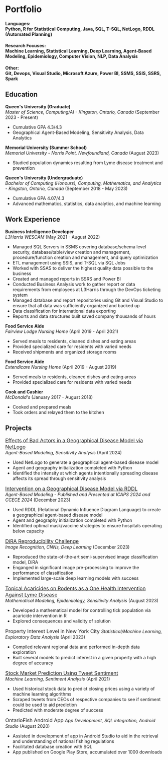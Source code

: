 # Portfolio

#### Languages: <br /> Python, R for Statistical Computing, Java, SQL, T-SQL, NetLogo, RDDL (Automated Planning)
#### Research Focuses: <br /> Machine Learning, Statistical Learning, Deep Learning, Agent-Based Modeling, Epidemiology, Computer Vision, NLP, Data Analysis
#### Other: <br /> Git, Devops, Visual Studio, Microsoft Azure, Power BI, SSMS, SSIS, SSRS, Spark

## Education					
**Queen's University (Graduate)** <br />
_Master of Science, Computing/AI - Kingston, Ontario, Canada_ (September 2023 - Present)
- Cumulative GPA 4.3/4.3
- Geographical Agent-Based Modeling, Sensitivity Analysis, Data Analytics

**Memorial University (Summer School)** <br />
  _Memorial University - Norris Point, Newfoundland, Canada_ (August 2023)
- Studied population dynamics resulting from Lyme disease treatment and prevention

**Queen's University (Undergraduate)** <br />
  _Bachelor of Computing (Honours), Computing, Mathematics, and Analytics - Kingston, Ontario, Canada_ (September 2018 - May 2023)
- Cumulative GPA 4.07/4.3
- Advanced mathematics, statistics, data analytics, and machine learning

## Work Experience
**Business Intelligence Developer** <br />
_L3Harris WESCAM_ (May 2021 - August 2022)
- Managed SQL Servers in SSMS covering database/schema level security, database/table/view creation and management, procedure/function creation and management, and query 
optimization
- ETL management using SSIS, and T-SQL via SQL Jobs
- Worked with SSAS to deliver the highest quality data possible to the business
- Created and managed reports in SSRS and Power BI
- Conducted Business Analysis work to gather report or data requirements from employees at L3Harris through the DevOps ticketing system
- Managed database and report repositories using Git and Visual Studio to ensure that all data was sufficiently organized and backed up
- Data classification for international data exporting
- Reports and data structures built saved company thousands of hours

**Food Service Aide** <br />
_Fairview Lodge Nursing Home_ (April 2019 - April 2021)
- Served meals to residents, cleaned dishes and eating areas
- Provided specialized care for residents with varied needs
- Received shipments and organized storage rooms

**Food Service Aide** <br />
_Extendicare Nursing Home_ (April 2019 - August 2019)
- Served meals to residents, cleaned dishes and eating areas
- Provided specialized care for residents with varied needs

**Cook and Cashier** <br />
_McDonald's_ (January 2017 - August 2018)
- Cooked and prepared meals
- Took orders and relayed them to the kitchen

## Projects

<a href="pdfs/Bad_Actors.pdf"><font size="+0.5">Effects of Bad Actors in a Geographical Disease Model via NetLogo </font> </a> <br />
_Agent-Based Modeling, Sensitivity Analysis_ (April 2024)
- Used NetLogo to generate a geographical agent-based disease model
- Agent and geography initialization completed with Python
- Identified the intensity at which agents intentionally spreading disease affects its spread through sensitivity analysis

<a href="pdfs/RDDL_Sim.pdf"><font size="+0.5">Intervention on a Geographical Disease Model via RDDL </font> </a> <br />
_Agent-Based Modeling - Published and Presented at ICAPS 2024 and CCECE 2024_ (December 2023)
- Used RDDL (Relational Dynamic Influence Diagram Language) to create a geographical agent-based disease model
- Agent and geography initialization completed with Python
- Identified optimal mask/vaccine strategies to ensure hospitals operating below capacity

<a href="pdfs/DiRA.pdf"><font size="+0.5">DiRA Reproducibility Challenge </font> </a> <br />
_Image Recognition, CNNs, Deep Learning_ (December 2023)
- Reproduced the state-of-the-art semi-supervised image classification model, DiRA
- Enganged in significant image pre-processing to improve the performance of classification
- Implemented large-scale deep learning models with success

<a href="pdfs/Lyme_Disease.pdf"><font size="+0.5">Topical Acaricides on Rodents as a One Health Intervention Against Lyme Disease </font> </a> <br />
_Mathematical Modeling, Epidemiology, Sensitivity Analysis_ (August 2023)
- Developed a mathematical model for controlling tick population via acaricide intervention in R
- Explored consequences and validity of solution

<font size="+0.5">Property Interest Level in New York City </font>
_Statistical/Machine Learning, Exploratory Data Analysis_ (April 2023)
- Compiled relevant regional data and performed in-depth data exploration
- Built several models to predict interest in a given property with a high degree of accuracy

<a href="pdfs/Stock Market Analysis.pdf"><font size="+0.5">Stock Market Prediction Using Tweet Sentiment </font> </a>  <br />
_Machine Learning, Sentiment Analysis_ (April 2021)
- Used historical stock data to predict closing prices using a variety of machine learning algorithms
- Scraped tweets from CEOs of respective companies to see if sentiment could be used to aid prediction
- Predicted with moderate degree of success

<font size="+0.5">OntarioFish Android App </font>
_App Development, SQL integration, Android Studio_ (August 2020)
- Assisted in development of app in Android Studio to aid in the retrieval and understanding of national fishing regulations
- Facilitated database creation with SQL
- App published on Google Play Store, accumulated over 1000 downloads
